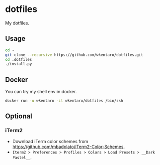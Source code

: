 # dotfiles

My dotfiles.


## Usage

```bash
cd ~
git clone --recursive https://github.com/wkentaro/dotfiles.git
cd .dotfiles
./install.py
```


## Docker

You can try my shell env in docker.

```bash
docker run -u wkentaro -it wkentaro/dotfiles /bin/zsh
```


## Optional

### iTerm2

* Download iTerm color schemes from https://github.com/mbadolato/iTerm2-Color-Schemes.
* `Iterm2 > Preferences > Profiles > Colors > Load Presets > __Dark Pastel__`.
